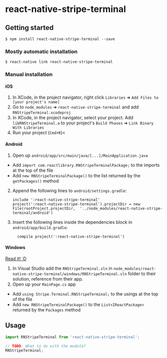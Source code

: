 # react-native-stripe-terminal

## Getting started

`$ npm install react-native-stripe-terminal --save`

### Mostly automatic installation

`$ react-native link react-native-stripe-terminal`

### Manual installation


#### iOS

1. In XCode, in the project navigator, right click `Libraries` ➜ `Add Files to [your project's name]`
2. Go to `node_modules` ➜ `react-native-stripe-terminal` and add `RNStripeTerminal.xcodeproj`
3. In XCode, in the project navigator, select your project. Add `libRNStripeTerminal.a` to your project's `Build Phases` ➜ `Link Binary With Libraries`
4. Run your project (`Cmd+R`)<

#### Android

1. Open up `android/app/src/main/java/[...]/MainApplication.java`
  - Add `import com.reactlibrary.RNStripeTerminalPackage;` to the imports at the top of the file
  - Add `new RNStripeTerminalPackage()` to the list returned by the `getPackages()` method
2. Append the following lines to `android/settings.gradle`:
  	```
  	include ':react-native-stripe-terminal'
  	project(':react-native-stripe-terminal').projectDir = new File(rootProject.projectDir, 	'../node_modules/react-native-stripe-terminal/android')
  	```
3. Insert the following lines inside the dependencies block in `android/app/build.gradle`:
  	```
      compile project(':react-native-stripe-terminal')
  	```

#### Windows
[Read it! :D](https://github.com/ReactWindows/react-native)

1. In Visual Studio add the `RNStripeTerminal.sln` in `node_modules/react-native-stripe-terminal/windows/RNStripeTerminal.sln` folder to their solution, reference from their app.
2. Open up your `MainPage.cs` app
  - Add `using Stripe.Terminal.RNStripeTerminal;` to the usings at the top of the file
  - Add `new RNStripeTerminalPackage()` to the `List<IReactPackage>` returned by the `Packages` method


## Usage
```javascript
import RNStripeTerminal from 'react-native-stripe-terminal';

// TODO: What to do with the module?
RNStripeTerminal;
```
  